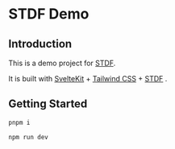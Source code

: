 # STDF Demo

## Introduction

This is a demo project for [STDF](https://stdf.design).

It is built with [SvelteKit](https://kit.svelte.dev/) + [Tailwind CSS](https://tailwindcss.com) + [STDF](https://stdf.design) .

## Getting Started

```bash
pnpm i

npm run dev
```

